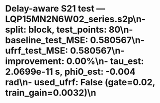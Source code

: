 # Delay-aware S21 test — LQP15MN2N6W02_series.s2p\n- split: block, test_points: 80\n- baseline_test_MSE: 0.580567\n- ufrf_test_MSE: 0.580567\n- improvement: 0.00%\n- tau_est: 2.0699e-11 s, phi0_est: -0.004 rad\n- used_ufrf: False (gate=0.02, train_gain=0.0032)\n